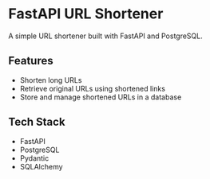 # FastAPI URL Shortener

A simple URL shortener built with FastAPI and PostgreSQL.

## Features
- Shorten long URLs
- Retrieve original URLs using shortened links
- Store and manage shortened URLs in a database

## Tech Stack
- FastAPI
- PostgreSQL
- Pydantic
- SQLAlchemy
